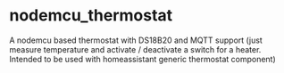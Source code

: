# nodemcu_thermostat
A nodemcu based thermostat with DS18B20 and MQTT support
(just measure temperature and activate / deactivate a switch for a heater. Intended to be used with homeassistant generic thermostat component)
